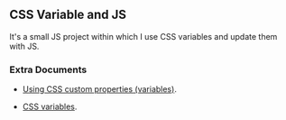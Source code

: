 ## CSS Variable and JS

It's a small JS project within which I use CSS variables and update them with JS.

### Extra Documents

- [Using CSS custom properties (variables)](https://developer.mozilla.org/en-US/docs/Web/CSS/Using_CSS_custom_properties).

- [CSS variables](https://www.w3schools.com/css/css3_variables.asp).
